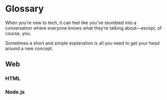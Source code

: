 # Glossary

When you’re new to tech, it can feel like you’ve stumbled into a conversation where everyone knows what they’re talking about—except, of course, you.

Sometimes a short and simple explanation is all you need to get your head around a new concept.


## Web 

### HTML <FaqSearch query="What is HTML"/>



### Node.js

